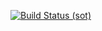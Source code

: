 [![Build Status (sot)](https://travis-ci.org/sotlampr/studious-octo-spork.svg?branch=sot)](https://travis-ci.org/sotlampr/studious-octo-spork)
